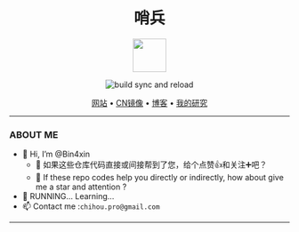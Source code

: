 <h1 align="center">哨兵</h1>

<div align="center">

<img src="https://raw.githubusercontent.com/Bin4xin/bin4xin.github.io/main/assets/img/logo-small.svg" width="60" height="60"> 

![build sync and reload](https://github.com/Bin4xin/bin4xin.github.io/workflows/build%20sync%20and%20reload/badge.svg)

<p align="center">
  <a href="https://bin4xin.github.io/">网站</a> •
  <a href="https://bin4xin.gitee.io/">CN镜像</a> •
  <a href="https://bin4xin.github.io/blog">博客</a> •
  <a href="https://bin4xin.github.io/about">我的研究</a>
</p>

</div>

<!-- ### [*B4xinSynchronize*](https://github.com/Bin4xin/B4xinSynchronize)自动化代码同步脚本
<details>
<summary><em>点击以展开 *B4xinSynchronize介绍 </em></summary>

- 2021年 5月 7日 星期五 13时46分03秒 CST ：
    - [x] bash脚本版本完成
        - [表格美化*by banemon*](https://github.com/Bin4xin/B4xinSynchronize/blob/master/bash/functions/draw_table.sh)✅
        - 动画加载✅
    - [ ] python相关代码编写中...
    - [ ] C++相关代码编写中...
- C/S架构
	- Client：更新github仓库代码/更新个人服务器服务器代码✅
	- Server：添加定时计划自动hook更新代码✅
- 测试OS/Support OS
	- Darwin 20.3.0 MacOS Big Sur [~~server端~~/client端✅]
	- Ubuntu 18.0/20.0 [server端✅/client端✅]
    - CentOS 7 [server端❎/client端❎]

</details>

### [*Industrial Control Wiki Record(ICWR)*](https://github.com/Bin4xin/Industrial-Control-Wiki-Record)

<details>
<summary><em>点击以展开 *Industrial Control Wiki Record介绍 </em></summary>

- 工控系统协议、靶场学习记录
- ...

</details>

### [*Bigger Than Bigger*](https://github.com/Bin4xin/bigger-than-bigger)大文件存储及相关应用

<details>
<summary><em>点击以展开 *Bigger Than Bigger介绍 </em></summary>

- 用友nc6.5反序列化依赖jar包
- [*WALL_LISTS*](https://github.com/Bin4xin/bigger-than-bigger/tree/master/WALL_LISTS) 文档
- [*Bin4llDocker*](https://github.com/Bin4xin/bigger-than-bigger/tree/master/Bin4llDocker)（未完成❎）
	- [ ] *AWVS14 in Docker*
	- [x] [*jellyfin : base on docker*](https://github.com/Bin4xin/bigger-than-bigger/tree/master/Bin4llDocker/Jellyfin)
- [*Covv*](https://github.com/Bin4xin/bigger-than-bigger/tree/master/CoVV) 已知复现漏洞合集
	- *Collection of verified vulnerabilities*
- [*...*](https://github.com/Bin4xin/bigger-than-bigger)

</details>

### [*Sweet-ysoserial*](https://github.com/Bin4xin/sweet-ysoserial)项目与构建

<details>
<summary><em>点击以展开 *Sweet-ysoserial介绍 </em></summary>

- 魔改ysoserial项目
- 反序列化payload生成jar包

</details> -->

---

### ABOUT ME

- 👋 Hi, I’m @Bin4xin
  - 🌱 如果这些仓库代码直接或间接帮到了您，给个点赞👍和关注➕吧？
  - 💞️ If these repo codes help you directly or indirectly, how about give me a star and attention ?
- 🏃 RUNNING... Learning...
- 📫 Contact me :`chihou.pro@gmail.com`

<!---
Bin4xin/Bin4xin is a ✨ special ✨ repository because its `README.md` (this file) appears on your GitHub profile.
You can click the Preview link to take a look at your changes.
--->

---

<!-- #### # 被访问次数
![Bin4xin Visitors](https://profile-counter.glitch.me/bin4xin/count.svg)

#### # Github "成就"
![Bin4xin Arcivements](https://github-profile-trophy.vercel.app/?username=bin4xin&theme=darkhub)

#### # Github "奖牌"
![Bin4xin Prize](https://github-readme-stats.vercel.app/api?username=bin4xin&theme=dracula&show_icons=true) -->
